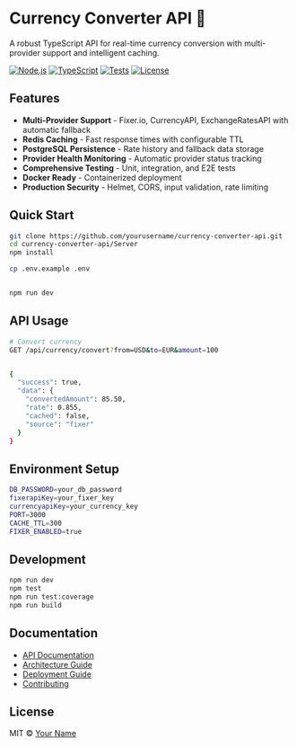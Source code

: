 # Currency Converter API 💱

A robust TypeScript API for real-time currency conversion with multi-provider support and intelligent caching.

[![Node.js](https://img.shields.io/badge/Node.js-18+-green.svg)](https://nodejs.org/)
[![TypeScript](https://img.shields.io/badge/TypeScript-5.0+-blue.svg)](https://www.typescriptlang.org/)
[![Tests](https://img.shields.io/badge/Tests-Jest-red.svg)](https://jestjs.io/)
[![License](https://img.shields.io/badge/License-MIT-yellow.svg)](LICENSE)

## Features

- **Multi-Provider Support** - Fixer.io, CurrencyAPI, ExchangeRatesAPI with automatic fallback
- **Redis Caching** - Fast response times with configurable TTL
- **PostgreSQL Persistence** - Rate history and fallback data storage
- **Provider Health Monitoring** - Automatic provider status tracking
- **Comprehensive Testing** - Unit, integration, and E2E tests
- **Docker Ready** - Containerized deployment
- **Production Security** - Helmet, CORS, input validation, rate limiting

## Quick Start

```bash
git clone https://github.com/yourusername/currency-converter-api.git
cd currency-converter-api/Server
npm install

cp .env.example .env


npm run dev
```

## API Usage

```bash
# Convert currency
GET /api/currency/convert?from=USD&to=EUR&amount=100


{
  "success": true,
  "data": {
    "convertedAmount": 85.50,
    "rate": 0.855,
    "cached": false,
    "source": "fixer"
  }
}
```

## Environment Setup

```bash
DB_PASSWORD=your_db_password
fixerapiKey=your_fixer_key
currencyapiKey=your_currency_key
PORT=3000
CACHE_TTL=300
FIXER_ENABLED=true
```

## Development

```bash
npm run dev       
npm test  
npm run test:coverage 
npm run build        
```

## Documentation

- [API Documentation](docs/API.md)
- [Architecture Guide](docs/ARCHITECTURE.md)
- [Deployment Guide](docs/DEPLOYMENT.md)
- [Contributing](CONTRIBUTING.md)

## License

MIT © [Your Name](LICENSE)